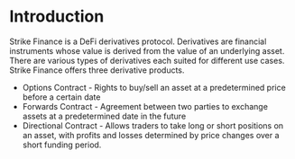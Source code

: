 # Introduction

Strike Finance is a DeFi derivatives protocol. Derivatives are financial instruments whose value is derived from the value of an underlying asset. There are various types of derivatives each suited for different use cases. Strike Finance offers three derivative products.&#x20;

* Options Contract - Rights to buy/sell an asset at a predetermined price before a certain date
* Forwards Contract - Agreement between two parties to exchange assets at a predetermined date in the future
* Directional Contract - Allows traders to take long or short positions on an asset, with profits and losses determined by price changes over a short funding period.



